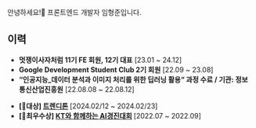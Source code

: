 안녕하세요!👋 프론트엔드 개발자 임형준입니다.


## 이력
- <strong>멋쟁이사자처럼 11기 FE 회원, 12기 대표</strong> [23.01 ~ 24.12]
- <strong>Google Development Student Club 2기 회원</strong> [22.09 ~ 23.08]
- <strong>“인공지능_데이터 분석과 이미지 처리를 위한 딥러닝 활용“ 과정 수료 / 기관: 정보통신산업진흥원</strong> [22.08.08 ~ 22.08.12]﻿ </p>
- <strong>[🥇대상] [트렌디톤](https://github.com/a-minute-society/front-end) </strong>[2024.02/12 ~ 2024.02/23]
- <strong>[🥈최우수상] [KT와 함께하는 AI경진대회](https://github.com/hyeongjun6364/kt_al_road_facility_maintenance) </strong> [2022.07 ~ 2022.09]

<br>



